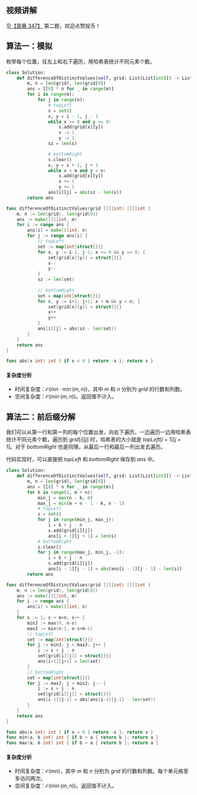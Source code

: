 ## 视频讲解

见[【周赛 347】](https://www.bilibili.com/video/BV1fo4y1T7MQ/) 第二题，欢迎点赞投币！

## 算法一：模拟

枚举每个位置，往左上和右下遍历，用哈希表统计不同元素个数。

```py [sol-Python3]
class Solution:
    def differenceOfDistinctValues(self, grid: List[List[int]]) -> List[List[int]]:
        m, n = len(grid), len(grid[0])
        ans = [[0] * n for _ in range(m)]
        for i in range(m):
            for j in range(n):
                # topLeft
                s = set()
                x, y = i - 1, j - 1
                while x >= 0 and y >= 0:
                    s.add(grid[x][y])
                    x -= 1
                    y -= 1
                sz = len(s)

                # bottomRight
                s.clear()
                x, y = i + 1, j + 1
                while x < m and y < n:
                    s.add(grid[x][y])
                    x += 1
                    y += 1
                ans[i][j] = abs(sz - len(s))
        return ans
```

```go [sol-Go]
func differenceOfDistinctValues(grid [][]int) [][]int {
	m, n := len(grid), len(grid[0])
	ans := make([][]int, m)
	for i := range ans {
		ans[i] = make([]int, n)
		for j := range ans[i] {
			// topLeft
			set := map[int]struct{}{}
			for x, y := i-1, j-1; x >= 0 && y >= 0; {
				set[grid[x][y]] = struct{}{}
				x--
				y--
			}
			sz := len(set)
			
			// bottomRight
			set = map[int]struct{}{}
			for x, y := i+1, j+1; x < m && y < n; {
				set[grid[x][y]] = struct{}{}
				x++
				y++
			}
			ans[i][j] = abs(sz - len(set))
		}
	}
	return ans
}

func abs(x int) int { if x < 0 { return -x }; return x }
```

#### 复杂度分析

- 时间复杂度：$\mathcal{O}(mn\cdot \min(m,n))$，其中 $m$ 和 $n$ 分别为 $\textit{grid}$ 的行数和列数。
- 空间复杂度：$\mathcal{O}(\min(m,n))$。返回值不计入。

## 算法二：前后缀分解

我们可以从第一行和第一列的每个位置出发，向右下遍历，一边遍历一边用哈希表统计不同元素个数，遍历到 $\textit{grid}[i][j]$ 时，哈希表的大小就是 $\textit{topLeft}[i+1][j+1]$。对于 $\textit{bottomRight}$ 也是同理，从最后一行和最后一列出发去遍历。

代码实现时，可以直接把 $\textit{topLeft}$ 和 $\textit{bottomRight}$ 保存到 $\textit{ans}$ 中。

```py [sol-Python3]
class Solution:
    def differenceOfDistinctValues(self, grid: List[List[int]]) -> List[List[int]]:
        m, n = len(grid), len(grid[0])
        ans = [[0] * n for _ in range(m)]
        for k in range(1, m + n):
            min_j = max(n - k, 0)
            max_j = min(m + n - 1 - k, n - 1)
            # topLeft
            s = set()
            for j in range(min_j, max_j):
                i = k + j - n
                s.add(grid[i][j])
                ans[i + 1][j + 1] = len(s)
            # bottomRight
            s.clear()
            for j in range(max_j, min_j, -1):
                i = k + j - n
                s.add(grid[i][j])
                ans[i - 1][j - 1] = abs(ans[i - 1][j - 1] - len(s))
        return ans
```

```go [sol-Go]
func differenceOfDistinctValues(grid [][]int) [][]int {
	m, n := len(grid), len(grid[0])
	ans := make([][]int, m)
	for i := range ans {
		ans[i] = make([]int, n)
	}
	for s := 1; s < m+n; s++ {
		minJ := max(0, n-s)
		maxJ := min(n-1, n-s+m-1)
		// topLeft
		set := map[int]struct{}{}
		for j := minJ; j < maxJ; j++ {
			i := s + j - n
			set[grid[i][j]] = struct{}{}
			ans[i+1][j+1] = len(set)
		}
		// bottomRight
		set = map[int]struct{}{}
		for j := maxJ; j > minJ; j-- {
			i := s + j - n
			set[grid[i][j]] = struct{}{}
			ans[i-1][j-1] = abs(ans[i-1][j-1] - len(set))
		}
	}
	return ans
}

func abs(x int) int { if x < 0 { return -x }; return x }
func min(a, b int) int { if b < a { return b }; return a }
func max(a, b int) int { if b > a { return b }; return a }
```

#### 复杂度分析

- 时间复杂度：$\mathcal{O}(mn)$，其中 $m$ 和 $n$ 分别为 $\textit{grid}$ 的行数和列数。每个单元格至多访问两次。
- 空间复杂度：$\mathcal{O}(\min(m,n))$。返回值不计入。
